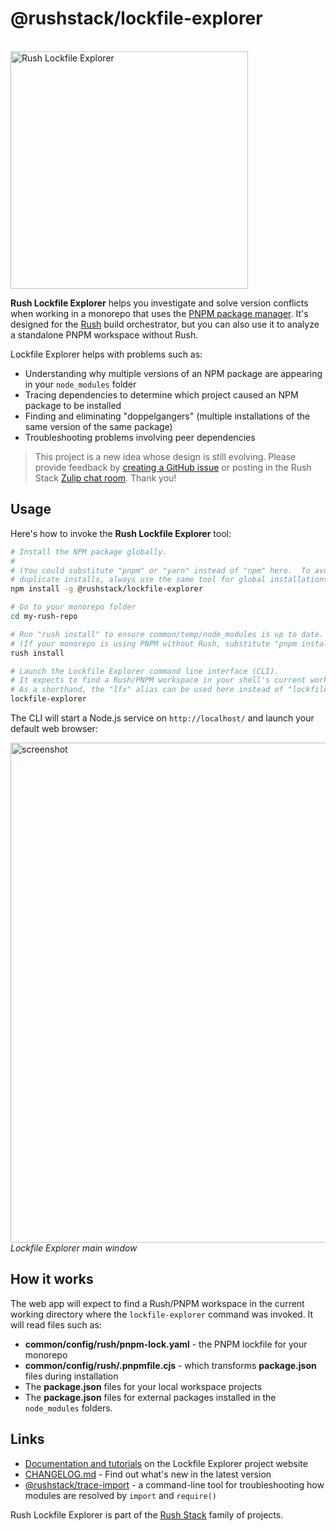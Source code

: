 # @rushstack/lockfile-explorer

<div>
  <br />
  <a href="https://lfx.rushstack.io/">
    <img width="380" alt="Rush Lockfile Explorer" src="https://lfx.rushstack.io/images/site/lockfile-explorer.svg">
  </a>
  <p />
</div>

**Rush Lockfile Explorer** helps you investigate and solve version conflicts when working in a monorepo
that uses the [PNPM package manager](https://pnpm.io/). It's designed for the [Rush](https://rushjs.io)
build orchestrator, but you can also use it to analyze a standalone PNPM workspace without Rush.

Lockfile Explorer helps with problems such as:

- Understanding why multiple versions of an NPM package are appearing in your `node_modules` folder
- Tracing dependencies to determine which project caused an NPM package to be installed
- Finding and eliminating "doppelgangers" (multiple installations of the same version
  of the same package)
- Troubleshooting problems involving peer dependencies

> This project is a new idea whose design is still evolving.
> Please provide feedback by
> [creating a GitHub issue](https://github.com/microsoft/rushstack/issues/new/choose)
> or posting in the Rush Stack
> [Zulip chat room](https://rushstack.zulipchat.com/). Thank you!

## Usage

Here's how to invoke the **Rush Lockfile Explorer** tool:

```bash
# Install the NPM package globally.
#
# (You could substitute "pnpm" or "yarn" instead of "npm" here.  To avoid confusing
# duplicate installs, always use the same tool for global installations!)
npm install -g @rushstack/lockfile-explorer

# Go to your monorepo folder
cd my-rush-repo

# Run "rush install" to ensure common/temp/node_modules is up to date.
# (If your monorepo is using PNPM without Rush, substitute "pnpm install" for this step.)
rush install

# Launch the Lockfile Explorer command line interface (CLI).
# It expects to find a Rush/PNPM workspace in your shell's current working directory.
# As a shorthand, the "lfx" alias can be used here instead of "lockfile-explorer".
lockfile-explorer
```

The CLI will start a Node.js service on `http://localhost/` and launch your default web browser:

<img width="800" alt="screenshot" src="https://lfx.rushstack.io/images/site/readme-screenshot.png"><br/>
_Lockfile Explorer main window_

## How it works

The web app will expect to find a Rush/PNPM workspace in the current working directory where
the `lockfile-explorer` command was invoked. It will read files such as:

- **common/config/rush/pnpm-lock.yaml** - the PNPM lockfile for your monorepo
- **common/config/rush/.pnpmfile.cjs** - which transforms **package.json** files during installation
- The **package.json** files for your local workspace projects
- The **package.json** files for external packages installed in the `node_modules` folders.

## Links

- [Documentation and tutorials](https://lfx.rushstack.io/) on the Lockfile Explorer project website
- [CHANGELOG.md](https://github.com/microsoft/rushstack/blob/main/apps/lockfile-explorer/CHANGELOG.md) - Find
  out what's new in the latest version
- [@rushstack/trace-import](https://www.npmjs.com/package/@rushstack/trace-import) -
  a command-line tool for troubleshooting how modules are resolved by `import` and `require()`

Rush Lockfile Explorer is part of the [Rush Stack](https://rushstack.io/) family of projects.
